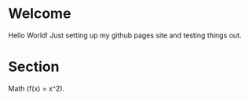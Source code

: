 # Welcome
Hello World! Just setting up my github pages site and testing things out.

# Section
Math \(f(x) = x^2\).
